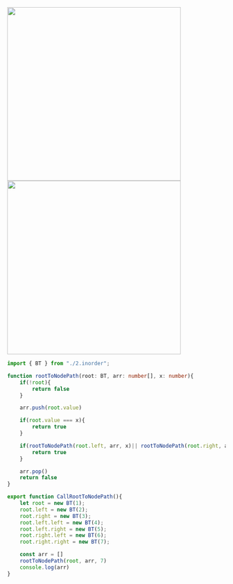 <img width=400 src="https://github.com/user-attachments/assets/72e4617d-1c14-417a-ae28-8e51752f49c8">
<img width=400 src="https://github.com/user-attachments/assets/3ed56085-ddd9-4919-b164-67e6d0e091e4">


```ts
import { BT } from "./2.inorder";

function rootToNodePath(root: BT, arr: number[], x: number){
    if(!root){
        return false
    }

    arr.push(root.value)

    if(root.value === x){
        return true
    }

    if(rootToNodePath(root.left, arr, x)|| rootToNodePath(root.right, arr, x)){
        return true
    }

    arr.pop()
    return false
}

export function CallRootToNodePath(){
    let root = new BT(1);
    root.left = new BT(2);
    root.right = new BT(3);
    root.left.left = new BT(4);
    root.left.right = new BT(5);
    root.right.left = new BT(6);
    root.right.right = new BT(7);

    const arr = []
    rootToNodePath(root, arr, 7)
    console.log(arr)
}

```
